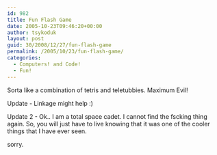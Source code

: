 ```yaml
---
id: 982
title: Fun Flash Game
date: 2005-10-23T09:46:20+00:00
author: tsykoduk
layout: post
guid: 30/2008/12/27/fun-flash-game
permalink: /2005/10/23/fun-flash-game/
categories:
  - Computers! and Code!
  - Fun!
---
```

<p>Sorta like a combination of tetris and teletubbies. Maximum Evil!</p>


<p>Update - Linkage might help :)</p>


<p>Update 2 - Ok.. I am a total space cadet. I cannot find the fscking thing again. So, you will just have to live knowing that it was one of the cooler things that I have ever seen.</p>


<p>sorry.</p>